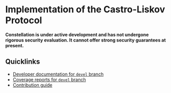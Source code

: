 # Implementation of the Castro-Liskov Protocol

**Constellation is under active development and has not undergone
rigorous security evaluation.  It cannot offer strong security
guarantees at present.**

## Quicklinks

* [Developer documentation for `devel` branch](https://constellation-system.github.io/constellation-pbft/index.html)
* [Coverage reports for `devel` branch](https://constellation-system.github.io/constellation-pbft/coverage/index.html)
* [Contribution guide](https://github.com/constellation-system/constellation-pbft/blob/devel/CONTRIBUTING.md)
